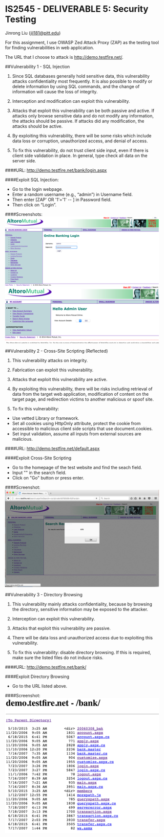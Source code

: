 # IS2545 - DELIVERABLE 5: Security Testing

Jinrong Liu (jil181@pitt.edu)

For this assignment, I use OWASP Zed Attack Proxy (ZAP) as the testing tool for finding vulnerabilities in web application.

The URL that I choose to attack is http://demo.testfire.net/.

##Vulnerability 1 - SQL Injection

1. Since SQL databases generally hold sensitive data, this vulnerability attacks confidentiality most frequently. 
It is also possible to modify or delete information by using SQL commands, and the change of information will cause the loss of integrity.

2. Interception and modification can exploit this vulnerability.

3. Attacks that exploit this vulnerability can be both passive and active. 
If attacks only browse sensitive data and do not modify any information, the attacks should be passive. 
If attacks did any modification, the attacks should be active. 

4. By exploiting this vulnerability, there will be some risks which include data loss or corruption, unauthorized access, and denial of access.

5. To fix this vulnerability, do not trust client side input, even if there is client side validation in place. 
In general, type check all data on the server side.

####URL: http://demo.testfire.net/bank/login.aspx

####Exploit SQL Injection:

- Go to the login webpage.
- Enter a random username (e.g., “admin”) in Username field.   
- Then enter [ZAP' OR '1'='1' -- ] in Password field.     
- Then click on “Login”.

####Screenshots:
![screenshot1](https://github.com/lajbrc/Deliverable5/blob/master/Screenshots/Vulnerability1_1.png?raw=true)
![screenshot2](https://github.com/lajbrc/Deliverable5/blob/master/Screenshots/Vulnerability1_2.png?raw=true)


##Vulnerability 2 - Cross-Site Scripting (Reflected)

1. This vulnerability attacks on integrity.

2. Fabrication can exploit this vulnerability.

3. Attacks that exploit this vulnerability are active.

4. By exploiting this vulnerability, there will be risks including retrieval of data from the target web application, 
modification of content on the target page, and redirection victims to another malicious or spoof site.

5. To fix this vulnerability:
 - Use vetted Library or framework.
 - Set all cookies using HttpOnly attribute, protect the cookie from accessible to malicious client side scripts that use document.cookies.
 - Set input validation, assume all inputs from external sources are malicious.

####URL: http://demo.testfire.net/default.aspx

####Exploit Cross-Site Scripting

- Go to the homepage of the test website and find the seach field.
- Input "<script>alert(678);</script>" in the search field.
- Click on "Go" button or press enter.

####Screenshot:
![screenshot3](https://github.com/lajbrc/Deliverable5/blob/master/Screenshots/Vulerability2.png?raw=true)


##Vulnerability 3 - Directory Browsing

1. This vulnerability mainly attacks confidentiality, because by browsing the directory, sensitive information may be exposed to the attacker.

2. Interception can exploit this vulnerability.

3. Attacks that exploit this vulnerability are passive.

4. There will be data loss and unauthorized access due to exploiting this vulnerability.

5. To fix this vulnerability: disable directory browsing. 
If this is required, make sure the listed files do not induce risks.

####URL: http://demo.testfire.net/bank/

####Exploit Directory Browsing

- Go to the URL listed above.

####Screenshot:
![screenshot4](https://github.com/lajbrc/Deliverable5/blob/master/Screenshots/Vulnerability3.png?raw=true)
